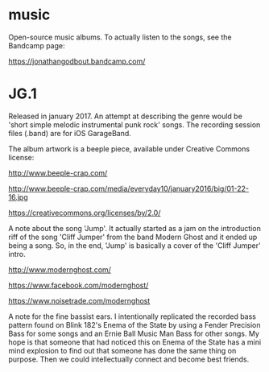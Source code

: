 # music

Open-source music albums. To actually listen to the songs, see the Bandcamp page:

https://jonathangodbout.bandcamp.com/

# JG.1

Released in january 2017. An attempt at describing the genre would be 'short simple melodic instrumental punk rock' songs. The recording session files (.band) are for iOS GarageBand. 

The album artwork is a beeple piece, available under Creative Commons license:

http://www.beeple-crap.com/

http://www.beeple-crap.com/media/everyday10/january2016/big/01-22-16.jpg

https://creativecommons.org/licenses/by/2.0/

A note about the song 'Jump'. It actually started as a jam on the introduction riff of the song 'Cliff Jumper' from the band Modern Ghost and it ended up being a song. So, in the end, 'Jump' is basically a cover of the 'Cliff Jumper' intro. 

http://www.modernghost.com/

https://www.facebook.com/modernghost/

https://www.noisetrade.com/modernghost

A note for the fine bassist ears. I intentionally replicated the recorded bass pattern found on Blink 182's Enema of the State by using a Fender Precision Bass for some songs and an Ernie Ball Music Man Bass for other songs. My hope is that someone that had noticed this on Enema of the State has a mini mind explosion to find out that someone has done the same thing on purpose. Then we could intellectually connect and become best friends.
